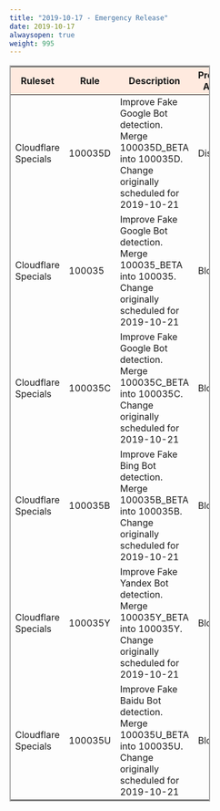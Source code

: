 ```yaml
---
title: "2019-10-17 - Emergency Release"
date: 2019-10-17
alwaysopen: true
weight: 995
---
```


<table style="border: solid 2px darkgrey; width:70%;">
    <thead style="background:#ffeadf;">
        <tr>
            <th>Ruleset</th>
            <th>Rule</th>
            <th>Description</th>
            <th>Previous Action</th>
            <th>New Action</th>
        </tr>
    </thead>
    <tbody>
        <tr>
            <td>Cloudflare Specials</td>
            <td>100035D</td>
            <td>Improve Fake Google Bot detection. Merge 100035D_BETA into 100035D. Change originally scheduled for 2019-10-21</td>
            <td>Disable</td>
            <td>Disable</td>
        </tr>
        <tr>
            <td>Cloudflare Specials</td>
            <td>100035</td>
            <td>Improve Fake Google Bot detection. Merge 100035_BETA into 100035. Change originally scheduled for 2019-10-21</td>
            <td>Block</td>
            <td>Block</td>
        </tr>
        <tr>
            <td>Cloudflare Specials</td>
            <td>100035C</td>
            <td>Improve Fake Google Bot detection. Merge 100035C_BETA into 100035C. Change originally scheduled for 2019-10-21</td>
            <td>Block</td>
            <td>Block</td>
        </tr>
        <tr>
            <td>Cloudflare Specials</td>
            <td>100035B</td>
            <td>Improve Fake Bing Bot detection. Merge 100035B_BETA into 100035B. Change originally scheduled for 2019-10-21</td>
            <td>Block</td>
            <td>Block</td>
        </tr>
        <tr>
            <td>Cloudflare Specials</td>
            <td>100035Y</td>
            <td>Improve Fake Yandex Bot detection. Merge 100035Y_BETA into 100035Y. Change originally scheduled for 2019-10-21</td>
            <td>Block</td>
            <td>Block</td>
        </tr>
        <tr>
            <td>Cloudflare Specials</td>
            <td>100035U</td>
            <td>Improve Fake Baidu Bot detection. Merge 100035U_BETA into 100035U. Change originally scheduled for 2019-10-21</td>
            <td>Block</td>
            <td>Block</td>
        </tr>
    </tbody>
</table>
